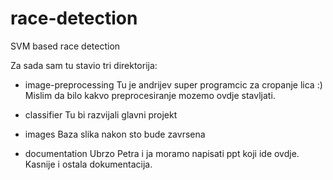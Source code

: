 race-detection
==============

SVM based race detection

Za sada sam tu stavio tri direktorija:
 - image-preprocessing
     Tu je andrijev super programcic za cropanje lica :)
     Mislim da bilo kakvo preprocesiranje mozemo ovdje stavljati.

 - classifier
     Tu bi razvijali glavni projekt

 - images
     Baza slika nakon sto bude zavrsena

 - documentation
     Ubrzo Petra i ja moramo napisati ppt koji ide ovdje.
     Kasnije i ostala dokumentacija.
